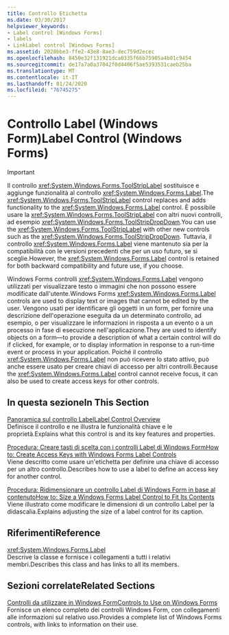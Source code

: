 ```yaml
---
title: Controllo Etichetta
ms.date: 03/30/2017
helpviewer_keywords:
- Label control [Windows Forms]
- labels
- LinkLabel control [Windows Forms]
ms.assetid: 2028bbe3-ffe2-43e8-8ae3-dec759d2ecec
ms.openlocfilehash: 8450e32f131921dca0335f66b75905a4b01c9454
ms.sourcegitcommit: de17a7a0a37042f0d4406f5ae5393531caeb25ba
ms.translationtype: MT
ms.contentlocale: it-IT
ms.lasthandoff: 01/24/2020
ms.locfileid: "76745275"
---
```

# <a name="label-control-windows-forms"></a><span data-ttu-id="65e02-102">Controllo Label (Windows Form)</span><span class="sxs-lookup"><span data-stu-id="65e02-102">Label Control (Windows Forms)</span></span>
> [!IMPORTANT]
> <span data-ttu-id="65e02-103">Il controllo <xref:System.Windows.Forms.ToolStripLabel> sostituisce e aggiunge funzionalità al controllo <xref:System.Windows.Forms.Label>.</span><span class="sxs-lookup"><span data-stu-id="65e02-103">The <xref:System.Windows.Forms.ToolStripLabel> control replaces and adds functionality to the <xref:System.Windows.Forms.Label> control.</span></span> <span data-ttu-id="65e02-104">È possibile usare la <xref:System.Windows.Forms.ToolStripLabel> con altri nuovi controlli, ad esempio <xref:System.Windows.Forms.ToolStripDropDown>.</span><span class="sxs-lookup"><span data-stu-id="65e02-104">You can use the <xref:System.Windows.Forms.ToolStripLabel> with other new controls such as the <xref:System.Windows.Forms.ToolStripDropDown>.</span></span> <span data-ttu-id="65e02-105">Tuttavia, il controllo <xref:System.Windows.Forms.Label> viene mantenuto sia per la compatibilità con le versioni precedenti che per un uso futuro, se si sceglie.</span><span class="sxs-lookup"><span data-stu-id="65e02-105">However, the <xref:System.Windows.Forms.Label> control is retained for both backward compatibility and future use, if you choose.</span></span>  
  
 <span data-ttu-id="65e02-106">Windows Forms controlli <xref:System.Windows.Forms.Label> vengono utilizzati per visualizzare testo o immagini che non possono essere modificate dall'utente.</span><span class="sxs-lookup"><span data-stu-id="65e02-106">Windows Forms <xref:System.Windows.Forms.Label> controls are used to display text or images that cannot be edited by the user.</span></span> <span data-ttu-id="65e02-107">Vengono usati per identificare gli oggetti in un form, per fornire una descrizione dell'operazione eseguita da un determinato controllo, ad esempio, o per visualizzare le informazioni in risposta a un evento o a un processo in fase di esecuzione nell'applicazione.</span><span class="sxs-lookup"><span data-stu-id="65e02-107">They are used to identify objects on a form—to provide a description of what a certain control will do if clicked, for example, or to display information in response to a run-time event or process in your application.</span></span> <span data-ttu-id="65e02-108">Poiché il controllo <xref:System.Windows.Forms.Label> non può ricevere lo stato attivo, può anche essere usato per creare chiavi di accesso per altri controlli.</span><span class="sxs-lookup"><span data-stu-id="65e02-108">Because the <xref:System.Windows.Forms.Label> control cannot receive focus, it can also be used to create access keys for other controls.</span></span>  
  
## <a name="in-this-section"></a><span data-ttu-id="65e02-109">In questa sezione</span><span class="sxs-lookup"><span data-stu-id="65e02-109">In This Section</span></span>  
 [<span data-ttu-id="65e02-110">Panoramica sul controllo Label</span><span class="sxs-lookup"><span data-stu-id="65e02-110">Label Control Overview</span></span>](label-control-overview-windows-forms.md)  
 <span data-ttu-id="65e02-111">Definisce il controllo e ne illustra le funzionalità chiave e le proprietà.</span><span class="sxs-lookup"><span data-stu-id="65e02-111">Explains what this control is and its key features and properties.</span></span>  
  
 [<span data-ttu-id="65e02-112">Procedura: Creare tasti di scelta con i controlli Label di Windows Form</span><span class="sxs-lookup"><span data-stu-id="65e02-112">How to: Create Access Keys with Windows Forms Label Controls</span></span>](how-to-create-access-keys-with-windows-forms-label-controls.md)  
 <span data-ttu-id="65e02-113">Viene descritto come usare un'etichetta per definire una chiave di accesso per un altro controllo.</span><span class="sxs-lookup"><span data-stu-id="65e02-113">Describes how to use a label to define an access key for another control.</span></span>  
  
 [<span data-ttu-id="65e02-114">Procedura: Ridimensionare un controllo Label di Windows Form in base al contenuto</span><span class="sxs-lookup"><span data-stu-id="65e02-114">How to: Size a Windows Forms Label Control to Fit Its Contents</span></span>](how-to-size-a-windows-forms-label-control-to-fit-its-contents.md)  
 <span data-ttu-id="65e02-115">Viene illustrato come modificare le dimensioni di un controllo Label per la didascalia.</span><span class="sxs-lookup"><span data-stu-id="65e02-115">Explains adjusting the size of a label control for its caption.</span></span>  
  
## <a name="reference"></a><span data-ttu-id="65e02-116">Riferimenti</span><span class="sxs-lookup"><span data-stu-id="65e02-116">Reference</span></span>  
 <xref:System.Windows.Forms.Label>  
 <span data-ttu-id="65e02-117">Descrive la classe e fornisce i collegamenti a tutti i relativi membri.</span><span class="sxs-lookup"><span data-stu-id="65e02-117">Describes this class and has links to all its members.</span></span>  
  
## <a name="related-sections"></a><span data-ttu-id="65e02-118">Sezioni correlate</span><span class="sxs-lookup"><span data-stu-id="65e02-118">Related Sections</span></span>  
 [<span data-ttu-id="65e02-119">Controlli da utilizzare in Windows Form</span><span class="sxs-lookup"><span data-stu-id="65e02-119">Controls to Use on Windows Forms</span></span>](controls-to-use-on-windows-forms.md)  
 <span data-ttu-id="65e02-120">Fornisce un elenco completo dei controlli Windows Form, con collegamenti alle informazioni sul relativo uso.</span><span class="sxs-lookup"><span data-stu-id="65e02-120">Provides a complete list of Windows Forms controls, with links to information on their use.</span></span>
